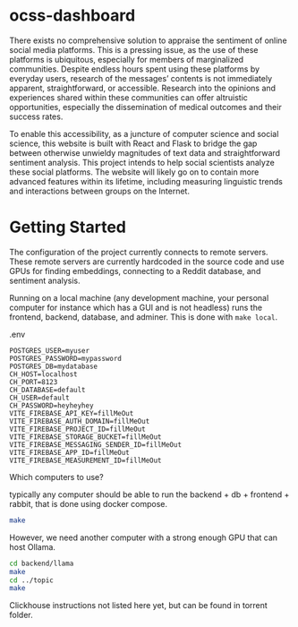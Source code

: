 # ocss-dashboard

There exists no comprehensive solution to appraise the sentiment of online social media platforms. This is a pressing issue, as the use of these platforms is ubiquitous, especially for members of marginalized communities. Despite endless hours spent using these platforms by everyday users, research of the messages’ contents is not immediately apparent, straightforward, or accessible. Research into the opinions and experiences shared within these communities can offer altruistic opportunities, especially the dissemination of medical outcomes and their success rates.

To enable this accessibility, as a juncture of computer science and social science, this website is built with React and Flask to bridge the gap between otherwise unwieldy magnitudes of text data and straightforward sentiment analysis. This project intends to help social scientists analyze these social platforms. The website will likely go on to contain more advanced features within its lifetime, including measuring linguistic trends and interactions between groups on the Internet.

# Getting Started

The configuration of the project currently connects to remote servers.
These remote servers are currently hardcoded in the source code and use GPUs
for finding embeddings, connecting to a Reddit database, and sentiment analysis.

Running on a local machine (any development machine, your personal computer for instance which has a GUI and is not headless)
runs the frontend, backend, database, and adminer. This is done with `make local`.


.env

```
POSTGRES_USER=myuser
POSTGRES_PASSWORD=mypassword
POSTGRES_DB=mydatabase
CH_HOST=localhost
CH_PORT=8123
CH_DATABASE=default
CH_USER=default
CH_PASSWORD=heyheyhey
VITE_FIREBASE_API_KEY=fillMeOut
VITE_FIREBASE_AUTH_DOMAIN=fillMeOut
VITE_FIREBASE_PROJECT_ID=fillMeOut
VITE_FIREBASE_STORAGE_BUCKET=fillMeOut
VITE_FIREBASE_MESSAGING_SENDER_ID=fillMeOut
VITE_FIREBASE_APP_ID=fillMeOut
VITE_FIREBASE_MEASUREMENT_ID=fillMeOut
```

Which computers to use?

typically any computer should be able to run the 
backend + db + frontend + rabbit, that is done using docker compose.

```bash
make
```

However, we need another computer with a strong enough GPU that
can host Ollama.

```bash
cd backend/llama
make
cd ../topic
make
```

Clickhouse instructions not listed here yet, but can be found in torrent folder.